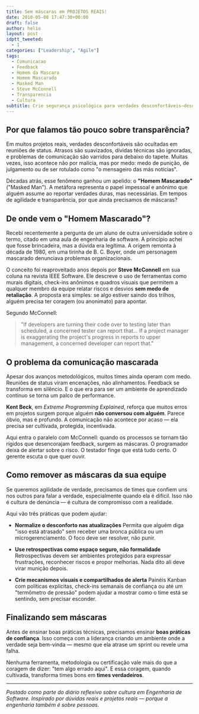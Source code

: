 ```yaml
---
title: Sem máscaras em PROJETOS REAIS!
date: 2010-05-08 17:47:30+00:00
draft: false
author: helio
layout: post
idptt_tweeted:
  - 1
categories: ["Leadership", "Agile"]
tags:
  - Comunicacao
  - Feedback
  - Homem da Mascara
  - Homem Mascarado
  - Masked Man
  - Steve McConnell
  - Transparencia
  - Cultura
subtitle: Crie segurança psicológica para verdades desconfortáveis—descubra como eliminar 'comunicação mascarada' através de práticas de confiança, retrospectivas protegidas e loops de feedback visíveis habilita equipes honestas
---
```


## Por que falamos tão pouco sobre transparência?

Em muitos projetos reais, verdades desconfortáveis são ocultadas em reuniões de status. Atrasos são suavizados, dívidas técnicas são ignoradas, e problemas de comunicação são varridos para debaixo do tapete. Muitas vezes, isso acontece não por malícia, mas por medo: medo de punição, de julgamento ou de ser rotulado como "o mensageiro das más notícias".

Décadas atrás, esse fenômeno ganhou um apelido: o **"Homem Mascarado"** ("Masked Man"). A metáfora representa o papel impessoal e anônimo que alguém assume ao reportar verdades duras, mas necessárias. Em tempos de agilidade e transparência, por que ainda precisamos de máscaras?

## De onde vem o "Homem Mascarado"?

Recebi recentemente a pergunta de um aluno de outra universidade sobre o termo, citado em uma aula de engenharia de software. A princípio achei que fosse brincadeira, mas a dúvida era legítima. A origem remonta à década de 1980, em uma tirinha de B. C. Boyer, onde um personagem mascarado denunciava problemas organizacionais.

O conceito foi reaproveitado anos depois por **Steve McConnell** em sua coluna na revista IEEE Software. Ele descreve o uso de ferramentas como murais digitais, check-ins anônimos e quadros visuais que permitem a qualquer membro da equipe relatar riscos e desvios **sem medo de retaliação**. A proposta era simples: se algo estiver saindo dos trilhos, alguém precisa ter coragem (ou anonimato) para apontar.

Segundo McConnell:

> "If developers are turning their code over to testing later than scheduled, a concerned tester can report that... If a project manager is exaggerating the project's progress in reports to upper management, a concerned developer can report that."

## O problema da comunicação mascarada

Apesar dos avanços metodológicos, muitos times ainda operam com medo. Reuniões de status viram encenações, não alinhamentos. Feedback se transforma em silêncio. E o que era para ser um ambiente de aprendizado contínuo se torna um palco de performance.

**Kent Beck**, em _Extreme Programming Explained_, reforça que muitos erros em projetos surgem porque alguém **não conversou com alguém**. Parece óbvio, mas é profundo. A comunicação não acontece por acaso — ela precisa ser cultivada, protegida, incentivada.

Aqui entra o paralelo com McConnell: quando os processos se tornam tão rígidos que desencorajam feedback, surgem as máscaras. O programador deixa de alertar sobre o risco. O testador finge que está tudo certo. O gerente escuta o que quer ouvir.

## Como remover as máscaras da sua equipe

Se queremos agilidade de verdade, precisamos de times que confiem uns nos outros para falar a verdade, especialmente quando ela é difícil. Isso não é cultura de denúncia — é cultura de compromisso com a realidade.

Aqui vão três práticas que podem ajudar:

- **Normalize o desconforto nas atualizações**
  Permita que alguém diga "isso está atrasado" sem receber uma bronca pública ou um microgerenciamento. O foco deve ser resolver, não punir.

- **Use retrospectivas como espaço seguro, não formalidade**
  Retrospectivas devem ser ambientes protegidos para expressar frustrações, reconhecer riscos e propor melhorias. Nada dito ali deve virar munição depois.

- **Crie mecanismos visuais e compartilhados de alerta**
  Painéis Kanban com políticas explícitas, check-ins semanais de confiança ou até um "termômetro de pressão" podem ajudar a mostrar como o time está se sentindo, sem precisar esconder.

## Finalizando sem máscaras

Antes de ensinar boas práticas técnicas, precisamos ensinar **boas práticas de confiança**. Isso começa com a liderança criando um ambiente onde a verdade seja bem-vinda — mesmo que ela atrase um sprint ou revele uma falha.

Nenhuma ferramenta, metodologia ou certificação vale mais do que a coragem de dizer: "tem algo errado aqui". E essa coragem, quando cultivada, transforma times bons em **times verdadeiros**.

---

_Postado como parte do diário reflexivo sobre cultura em Engenharia de Software. Inspirado por dúvidas reais e projetos reais — porque a engenharia também é sobre pessoas._

